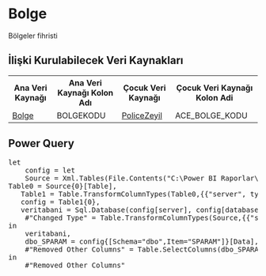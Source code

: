 <h1>Bolge</h1>
Bölgeler fihristi

<h2>İlişki Kurulabilecek Veri Kaynakları</h2>
<table>
<tr>
<th>Ana Veri Kaynağı</th>
<th>Ana Veri Kaynağı Kolon Adı</th>
<th>Çocuk Veri Kaynağı</th>
<th>Çocuk Veri Kaynağı Kolon Adi</th>
</tr>
<tr>
<td><a href="../VeriKaynaklari/Bolge.md">Bolge</a></td>
<td>BOLGEKODU</td>
<td><a href="../VeriKaynaklari/PoliceZeyil.md">PoliceZeyil</a></td>
<td>ACE_BOLGE_KODU</td>
</tr>
</table>


<h2>Power Query</h2>
<pre>
let
    config = let
    Source = Xml.Tables(File.Contents("C:\Power BI Raporlar\config.xml")),
Table0 = Source{0}[Table],
   Table1 = Table.TransformColumnTypes(Table0,{{"server", type text}, {"database", type text}}),
   config = Table1{0},
   veritabani = Sql.Database(config[server], config[database]),
    #"Changed Type" = Table.TransformColumnTypes(Source,{{"server", type text}, {"database", type text}})
in
    veritabani,
    dbo_SPARAM = config{[Schema="dbo",Item="SPARAM"]}[Data],
    #"Removed Other Columns" = Table.SelectColumns(dbo_SPARAM,{"SIRKETADI", "BOLGEKODU", "BOLGEADI"})
in
    #"Removed Other Columns"
    
</pre>
